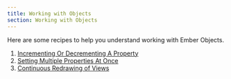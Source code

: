 ```yaml
---
title: Working with Objects
section: Working with Objects
---
```

Here are some recipes to help you understand working with Ember Objects.

1. [Incrementing Or Decrementing A Property](./incrementing_or_decrementing_a_property)
1. [Setting Multiple Properties At Once](./setting_multiple_properties_at_once)
1. [Continuous Redrawing of Views](./continuous_redrawing_of_views)
